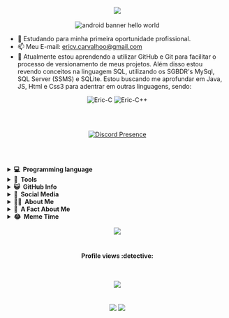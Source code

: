 <div align="center">
  <p align="center">
    <img src="https://capsule-render.vercel.app/api?type=waving&color=gradient&height=100&section=header"/>
  </p>
  <p align="center">
    <!--credits for the banner: https://github.com/sagar-viradiya/sagar-viradiya-->
    <img src="https://raw.githubusercontent.com/sagar-viradiya/sagar-viradiya/master/resources/banner.png" alt="android banner hello world">
  </p>
</div>


- 🔭 Estudando para minha primeira oportunidade profissional.
- 📫 Meu E-mail: ericv.carvalhoo@gmail.com
- 🌱 Atualmente estou aprendendo a utilizar GitHub e Git para facilitar o processo de versionamento de meus projetos. Além disso estou revendo conceitos na linguagem SQL, utilizando os SGBDR's MySql, SQL Server (SSMS) e SQLite. Estou buscando me aprofundar em Java, JS, Html e Css3 para adentrar em outras linguagens, sendo: <br>
<div style="display: inline_block" align="center">
  <img alt="Eric-C" height="40" width="90" src="https://img.shields.io/badge/C-00599C?style=for-the-badge&logo=c&logoColor=white"> 
  <img alt="Eric-C++" height="40" width="90" src="https://img.shields.io/badge/C%2B%2B-00599C?style=for-the-badge&logo=c%2B%2B&logoColor=white"> 
</div>

<br><br>

<div align="center"> 

[![Discord Presence][discord-presence]](https://discord.com/users/291020839657275392)

</div>

<!--<p align="center">
    <img alt="Darth-Vader-Rogue-One-Final-Scene" width="400px" src="https://th.bing.com/th/id/R.4dd6e8c1266d403f147ac25ec583e8cf?rik=FrfdrwcC11uDqA&pid=ImgRaw&r=0"/>
</p>-->

<br><br>

<details>
    <summary><b>💻&nbsp;&nbsp;Programming&nbsp;language</b></summary>
    <div align="center">
        <img src="https://cdn.jsdelivr.net/gh/devicons/devicon/icons/c/c-original.svg" width="50"/>
        <img src="https://cdn.jsdelivr.net/gh/devicons/devicon/icons/cplusplus/cplusplus-original.svg" width="50px"/>
        <img src="https://cdn.jsdelivr.net/gh/devicons/devicon/icons/csharp/csharp-original.svg" width="50px"/>
        <img src="https://cdn.jsdelivr.net/gh/devicons/devicon/icons/css3/css3-original.svg" width="50px"/>
        <img src="https://cdn.jsdelivr.net/gh/devicons/devicon/icons/dot-net/dot-net-original.svg" width="50px"/>
        <img src="https://cdn.jsdelivr.net/gh/devicons/devicon/icons/html5/html5-original.svg" width="50px"/>
        <img src="https://cdn.jsdelivr.net/gh/devicons/devicon/icons/java/java-original.svg" width="50px"/>
        <img src="https://cdn.jsdelivr.net/gh/devicons/devicon/icons/javascript/javascript-original.svg" width="50px"/>
        <img src="https://cdn.jsdelivr.net/gh/devicons/devicon/icons/kotlin/kotlin-original.svg" width="50px"/>
        <img src="https://cdn.jsdelivr.net/gh/devicons/devicon/icons/nodejs/nodejs-original.svg" width="50px"/>
        <img src="https://cdn.jsdelivr.net/gh/devicons/devicon/icons/php/php-original.svg" width="50px"/>
        <img src="https://cdn.jsdelivr.net/gh/devicons/devicon/icons/python/python-original.svg" width="50px"/>
        <img src="https://cdn.jsdelivr.net/gh/devicons/devicon/icons/r/r-original.svg" width="50px"/>
    </div>
    <br>
    <hr>
</details>

<details>
    <summary><b>🔨&nbsp;&nbsp;Tools</b></summary>
    <div align="center">
        <img src="https://cdn.jsdelivr.net/gh/devicons/devicon/icons/androidstudio/androidstudio-original.svg" width="50px"/>
        <img src="https://cdn.jsdelivr.net/gh/devicons/devicon/icons/bootstrap/bootstrap-original.svg" width="50px"/>
        <img src="https://cdn.jsdelivr.net/gh/devicons/devicon/icons/canva/canva-original.svg" width="50px"/>
        <img src="https://cdn.jsdelivr.net/gh/devicons/devicon/icons/figma/figma-original.svg" width="50px"/>
        <img src="https://cdn.jsdelivr.net/gh/devicons/devicon/icons/firebase/firebase-plain.svg" width="50px"/>
        <img src="https://cdn.jsdelivr.net/gh/devicons/devicon/icons/git/git-original.svg" width="50px"/>
        <img src="https://cdn.jsdelivr.net/gh/devicons/devicon/icons/github/github-original.svg" width="50px"/>
        <img src="https://cdn.jsdelivr.net/gh/devicons/devicon/icons/jetbrains/jetbrains-original.svg" width="50px"/>
        <img src="https://cdn.jsdelivr.net/gh/devicons/devicon/icons/mysql/mysql-original.svg" width="50px"/>
        <img src="https://cdn.jsdelivr.net/gh/devicons/devicon/icons/rstudio/rstudio-original.svg" width="50px"/>
        <img src="https://cdn.jsdelivr.net/gh/devicons/devicon/icons/sqlite/sqlite-original.svg" width="50px"/>
        <img src="https://cdn.jsdelivr.net/gh/devicons/devicon/icons/microsoftsqlserver/microsoftsqlserver-plain.svg" width="50px"/>
        <img src="https://cdn.jsdelivr.net/gh/devicons/devicon/icons/trello/trello-plain.svg" width="50px"/>
        <img src="https://cdn.jsdelivr.net/gh/devicons/devicon/icons/visualstudio/visualstudio-plain.svg" width="50px"/>
        <img src="https://cdn.jsdelivr.net/gh/devicons/devicon/icons/vscode/vscode-original.svg" width="50px"/>
        <img src="https://cdn.jsdelivr.net/gh/devicons/devicon/icons/windows8/windows8-original.svg" width="50px"/>
        <img src="https://cdn.jsdelivr.net/gh/devicons/devicon/icons/opencv/opencv-original.svg" width="50px"/>
        <img src="https://cdn.jsdelivr.net/gh/devicons/devicon/icons/pycharm/pycharm-original.svg" width="50px"/>
    </div>
    <br>
    <hr>
</details>

<details>
    <summary><b>😺&nbsp;&nbsp;GitHub&nbsp;Info</b></summary>
    <br>
    <div align="center">
        <img src="https://github-profile-trophy.vercel.app/?username=ericcarvlh&theme=dracula&column=7" alt="Eric-pic" height="100px" style="border-radius:10px;"/>
        <br>
        <img alt="Eric-Profile-3d-Contrib" src="https://github.com/ericcarvlh/ericcarvlh/blob/main/profile-3d-contrib/profile-night-rainbow.svg" width="530"/>
        <br>
        <img alt="Eric's-Most-Used-Languages" src="https://github-readme-stats.vercel.app/api/top-langs/?username=ericcarvlh&layout=compact&theme=dracula" width="260px"/>
        <br>
        <img alt="Eric's-Streak" src="https://github-readme-streak-stats.herokuapp.com/?user=ericcarvlh&show_icons=true&locale=en&layout=compact&theme=dracula" width="260px" />
        <img alt="Eric's-GitHub-Stats" src="https://github-readme-stats.vercel.app/api?username=ericcarvlh&show_icons=true&count_private=true&include_all_commits=true&theme=dracula" width="260px"/>
        <br>
        <img alt="Contribution-In-The-Last-Year" src="https://github-profile-summary-cards.vercel.app/api/cards/profile-details?username=ericcarvlh&theme=dracula" width="530px"/> 
        <br>
        <img alt="Eric-GitHub-Status" src="https://github-profile-summary-cards.vercel.app/api/cards/stats?username=ericcarvlh&theme=dracula" width="260px"/>
        <img alt="Eric-Commits-Per-Day-Hour" src="https://github-profile-summary-cards.vercel.app/api/cards/productive-time?username=ericcarvlh&theme=dracula" width="260px"/>
        <br>
        <img alt="Eric-language-by-repo" src="https://github-profile-summary-cards.vercel.app/api/cards/repos-per-language?username=ericcarvlh&theme=dracula" width="260px"/>
        <img alt="Eric-language-by-commit" src="https://github-profile-summary-cards.vercel.app/api/cards/most-commit-language?username=ericcarvlh&theme=dracula" width="260px"/>
        <br>
        <img alt="Eric-repo-most-active-analytics" src="https://repobeats.axiom.co/api/embed/9870fad962a4593b57b57184406da9fac5663d55.svg" width="530px"/>
        <br>
        <img alt="" src="https://github-readme-activity-graph.cyclic.app/graph?username=ericcarvlh&theme=dracula" width="530px"/>
    </div>
    <br>
    <hr>
</details>

<details>
    <summary><b>💬&nbsp;&nbsp;Social&nbsp;Media</b></summary>
    <br>
    <p align="center">
        <br>
        <!--credits and for more icons: https://github.com/edent/SuperTinyIcons-->
        <a href="https://instagram.com/ericcarvlh">
        <img alt="ericcarvlh | Instagram" width="50px" src="https://camo.githubusercontent.com/c9dacf0f25a1489fdbc6c0d2b41cda58b77fa210a13a886d6f99e027adfbd358/68747470733a2f2f6564656e742e6769746875622e696f2f537570657254696e7949636f6e732f696d616765732f7376672f696e7374616772616d2e737667"/>
        </a>
        <a href="https://www.linkedin.com/in/ericcarvlh">
        <img alt="ericcarvlh's LinkdeIN" width="50px" src="https://camo.githubusercontent.com/c8a9c5b414cd812ad6a97a46c29af67239ddaeae08c41724ff7d945fb4c047e5/68747470733a2f2f6564656e742e6769746875622e696f2f537570657254696e7949636f6e732f696d616765732f7376672f6c696e6b6564696e2e737667"/>
        </a>
        <a href="https://open.spotify.com/user/21dlm6paeqca436e5z3xvkvbi">
        <img alt="ericcarvlh's Spotify" width="50px" src="https://camo.githubusercontent.com/15d4e1b8bf3ed25b7131cc93f248f86cc42deaf9e19fdb61aa1ba3b46e0400a5/68747470733a2f2f6564656e742e6769746875622e696f2f537570657254696e7949636f6e732f696d616765732f7376672f73706f746966792e737667" />
        </a>
        <br>
        <a href="https://www.google.com/maps/place/B.B+Sightseeing/@35.1019754,-107.1603843,3a,75y,93.1h,76.99t/data=!3m8!1e1!3m6!1sAF1QipPhvlLLO5eTMBAGZACWyi8Y7jVqudFSHjE_Am-0!2e10!3e11!6shttps:%2F%2Flh5.googleusercontent.com%2Fp%2FAF1QipPhvlLLO5eTMBAGZACWyi8Y7jVqudFSHjE_Am-0%3Dw203-h100-k-no-pi0-ya340-ro-0-fo100!7i6720!8i3360!4m13!1m7!3m6!1s0x0:0x6b0e5dd119bd60ac!2zMzXCsDA2JzA3LjUiTiAxMDfCsDA4JzE1LjUiVw!3b1!8m2!3d35.102075!4d-107.137649!3m4!1s0x8722493aac9a20db:0x8502ca29b24d0cd3!8m2!3d35.1017348!4d-107.1375646">
        <img alt="Googles's easter eggs" width="50px" src="https://camo.githubusercontent.com/3366ce6a8b3054ce809c1bdd35ee75416db2659b333502d89c28bd6bfc551c35/68747470733a2f2f6564656e742e6769746875622e696f2f537570657254696e7949636f6e732f696d616765732f7376672f676f6f676c655f6d6170732e737667" />
        </a>
        <a href="https://steamcommunity.com/id/ericcarvlh/">
        <img alt="ericcarvlh's Steam" width="50px" src="https://camo.githubusercontent.com/2e51cfa2846afbace22819d8c7dd9afad50d0a414ad1d7d30e811952706f548d/68747470733a2f2f6564656e742e6769746875622e696f2f537570657254696e7949636f6e732f696d616765732f7376672f737465616d2e737667" />
        </a>
        <a href="mailto:ericv.carvalhoo@gmail.com">
        <img alt="ericcarvlh's Gmail" width="50px" src="https://camo.githubusercontent.com/4a3dd8d10a27c272fd04b2ce8ed1a130606f95ea6a76b5e19ce8b642faa18c27/68747470733a2f2f6564656e742e6769746875622e696f2f537570657254696e7949636f6e732f696d616765732f7376672f676d61696c2e737667" />
        </a>
    </p>
    <br>
    <hr>
</details>


<details>
    <summary><b>👨‍💻&nbsp;&nbsp;About&nbsp;Me</b></summary>
    <br> 

```yaml
name: Eric Carvalho
located_in: São Paulo, Brazil
from: São Paulo (Brazil)
job: null
education: ["System Analysis and Development", "Google Data Analytics", "Technical course of System Analysis and Development", "Oracle Next Education (ONE)"]
company: null
past experiences: null
fields_of_interests: ["Data Science", "Back-End Development", "Artificial Intelligence", "Computer Vision", "Data Analytics", "Android Studio Development", "Basic Web Development"]
currently_learning: ["Computer Vision", "Data Analytics", "Back-End Foundations"]
will_learn: ["Data Science", "Basic Web Development"]
hobbies: ["Movies", "Tv Shows", "Cinema", "Competitive Gaming", "Read", "Gym"]
```
<br>
<hr>
</details>

<details>
    <summary><b>🔎&nbsp;&nbsp;A&nbsp;Fact&nbsp;About&nbsp;Me</b></summary>
    <br>
    <h2 align="center">
        I really like <b>listening to music</b>.
    </h2>
    <br>
    <div align="center">

![https://spotify-github-profile.vercel.app/api/view.svg?uid=21dlm6paeqca436e5z3xvkvbi&redirect=true](https://spotify-github-profile.vercel.app/api/view.svg?uid=21dlm6paeqca436e5z3xvkvbi&cover_image=true&theme=default&show_offline=true&background_color=121212&bar_color_cover=true)
    <br>
<!--credits: https://github.com/JeffreyCA/spotify-recently-played-readme-->
![Alt text](https://spotify-recently-played-readme.vercel.app/api?user=21dlm6paeqca436e5z3xvkvbi&count=10)
    </div>
    <br>
    <hr>
</details>

<details>
  <summary><b>😂&nbsp;&nbsp;Meme&nbsp;Time</b></summary>
  <div align="center">
    <h2><b>Random</b>memes :)</h2>
    <br>
    <img src="https://web-production-4cea.up.railway.app/" width="260px"/>
    <br>
    <h2>And and a little <b>tip</b></h2>
    <img src="https://user-images.githubusercontent.com/38964964/167205200-026483f2-8b0f-4101-b76f-96347a246889.png" width="350px"/>
    <br>
    <hr>
  </div>
</details>

<br>

<div align="center">
    <img src="https://techrorschach.com/wp-content/uploads/2021/01/T-Rex_Game_hack.gif"/>
</div>

<br>

<h4 align="center">Profile views :detective:</h4> 
<br>
<p align="center"> 
    <img alingn="center" src="https://profile-counter.glitch.me/ericcarvlh/count.svg"/>
</p>  

<div align="center">
    <h2>
        <img src="https://user-images.githubusercontent.com/49248449/144116426-307bc795-ce75-4690-9cb1-4a0a3a258647.png" style="max-width: 100%;">
        <img src="https://capsule-render.vercel.app/api?type=waving&color=gradient&height=100&section=footer&text=Come+back+anytime+:)&fontSize=40&fontColor=a5a5a5"/>
    </h2>
</div>

[steam-presence]: https://steam-stat.vercel.app/api?profileName=ericcarvlh
[discord-presence]: https://lanyard.cnrad.dev/api/291020839657275392?theme=dark&animated=false&hideDiscrim=true&borderRadius=30px&idleMessage=Probably%20eating%20a%20cookie.%20🍪
